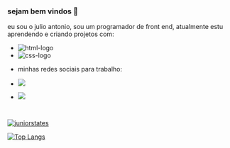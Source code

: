 ### sejam bem vindos 👋

eu sou o julio antonio, sou um programador de front end, atualmente estu aprendendo e criando projetos com:
<br>
- <img src="https://img.shields.io/badge/HTML5-E34F26?style=for-the-badge&logo=html5&logoColor=white" alt="html-logo"/>
- <img src="https://img.shields.io/badge/CSS3-1572B6?style=for-the-badge&logo=css3&logoColor=white" alt="css-logo"/>

- minhas redes sociais para trabalho:

- <a href="https://www.instagram.com/"><img src="https://img.shields.io/badge/Instagram-E4405F?style=for-the-badge&logo=instagram&logoColor=white">                                               
- <a href="https://www.linkedin.com/feed"><img src="https://img.shields.io/badge/LinkedIn-0077B5?style=for-the-badge&logo=linkedin&logoColor=white">
<br>

[![juniorstates](https://github-readme-stats.vercel.app/api?username=juniorbento)](https://github.com/anuraghazra/github-readme-stats)

[![Top Langs](https://github-readme-stats.vercel.app/api/top-langs/?username=juniorbento)](https://github.com/anuraghazra/github-readme-stats)

